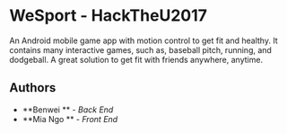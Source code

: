 # WeSport - HackTheU2017

An Android mobile game app with motion control to get fit and healthy. It contains many interactive games, such as, baseball pitch, running, and dodgeball. A great solution to get fit with friends anywhere, anytime. 

## Authors

* **Benwei ** - *Back End*
* **Mia Ngo ** - *Front End*

